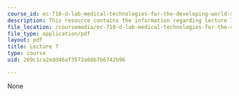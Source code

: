 ```yaml
---
course_id: ec-710-d-lab-medical-technologies-for-the-developing-world-spring-2010
description: This resource contains the information regarding lecture 7.
file_location: /coursemedia/ec-710-d-lab-medical-technologies-for-the-developing-world-spring-2010/269c1ca2edd46af3572a66b7b6742b96_MITEC_710S10_vaccines_OCW.pdf
file_type: application/pdf
layout: pdf
title: Lecture 7
type: course
uid: 269c1ca2edd46af3572a66b7b6742b96

---
```

None